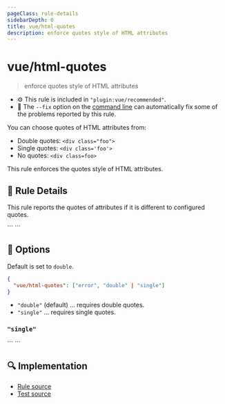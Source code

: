 ```yaml
---
pageClass: rule-details
sidebarDepth: 0
title: vue/html-quotes
description: enforce quotes style of HTML attributes
---
```

# vue/html-quotes
> enforce quotes style of HTML attributes

- :gear: This rule is included in `"plugin:vue/recommended"`.
- :wrench: The `--fix` option on the [command line](https://eslint.org/docs/user-guide/command-line-interface#fixing-problems) can automatically fix some of the problems reported by this rule.

You can choose quotes of HTML attributes from:

- Double quotes: `<div class="foo">`
- Single quotes: `<div class='foo'>`
- No quotes: `<div class=foo>`

This rule enforces the quotes style of HTML attributes.

## :book: Rule Details

This rule reports the quotes of attributes if it is different to configured quotes.

<eslint-code-block fix :rules="{'vue/html-quotes': ['error']}">
```
<template>
  <!-- ✓ GOOD -->
  <img src="./logo.png">

  <!-- ✗ BAD -->
  <img src='./logo.png'>
  <img src=./logo.png>
</template>
```
</eslint-code-block>

## :wrench: Options

Default is set to `double`.

```json
{
  "vue/html-quotes": ["error", "double" | "single"]
}
```

- `"double"` (default) ... requires double quotes.
- `"single"` ... requires single quotes.

### `"single"`

<eslint-code-block fix :rules="{'vue/html-quotes': ['error', 'single']}">
```
<template>
  <!-- ✓ GOOD -->
  <img src='./logo.png'>

  <!-- ✗ BAD -->
  <img src="./logo.png">
  <img src=./logo.png>
</template>
```
</eslint-code-block>

## :mag: Implementation

- [Rule source](https://github.com/vuejs/eslint-plugin-vue/blob/master/lib/rules/html-quotes.js)
- [Test source](https://github.com/vuejs/eslint-plugin-vue/blob/master/tests/lib/rules/html-quotes.js)
